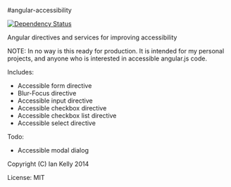 #angular-accessibility

[![Dependency Status](https://gemnasium.com/iandotkelly/angular-accessibility.svg)](https://gemnasium.com/iandotkelly/angular-accessibility)

Angular directives and services for improving accessibility

NOTE: In no way is this ready for production.  It is intended for my
personal projects, and anyone who is interested in accessible
angular.js code.

Includes:

- Accessible form directive
- Blur-Focus directive
- Accessible input directive
- Accessible checkbox directive
- Accessible checkbox list directive
- Accessible select directive

Todo:

- Accessible modal dialog

Copyright (C) Ian Kelly 2014

License: MIT
